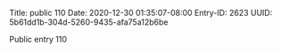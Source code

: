 Title: public 110
Date: 2020-12-30 01:35:07-08:00
Entry-ID: 2623
UUID: 5b61dd1b-304d-5260-9435-afa75a12b6be

Public entry 110